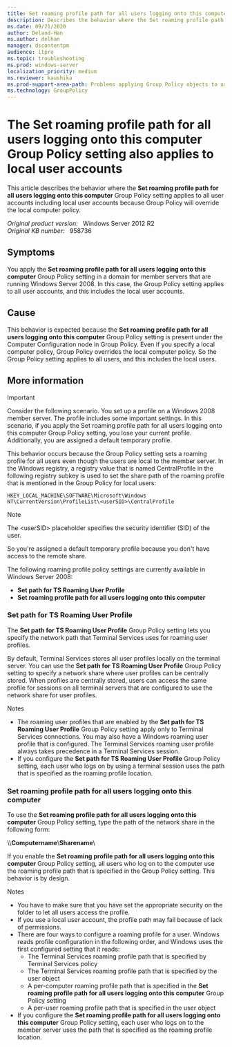 ```yaml
---
title: Set roaming profile path for all users logging onto this computer Group Policy setting also applies to local user accounts
description: Describes the behavior where the Set roaming profile path for all users logging onto this computer Group Policy setting applies to all user accounts including local user accounts because Group Policy will override the local computer policy.
ms.date: 09/21/2020
author: Deland-Han
ms.author: delhan
manager: dscontentpm
audience: itpro
ms.topic: troubleshooting
ms.prod: windows-server
localization_priority: medium
ms.reviewer: kaushika
ms.prod-support-area-path: Problems applying Group Policy objects to users or computers
ms.technology: GroupPolicy
---
```

# The Set roaming profile path for all users logging onto this computer Group Policy setting also applies to local user accounts

This article describes the behavior where the **Set roaming profile path for all users logging onto this computer** Group Policy setting applies to all user accounts including local user accounts because Group Policy will override the local computer policy.

_Original product version:_ &nbsp; Windows Server 2012 R2  
_Original KB number:_ &nbsp; 958736

## Symptoms

You apply the **Set roaming profile path for all users logging onto this computer** Group Policy setting in a domain for member servers that are running Windows Server 2008. In this case, the Group Policy setting applies to all user accounts, and this includes the local user accounts.

## Cause

This behavior is expected because the **Set roaming profile path for all users logging onto this computer** Group Policy setting is present under the Computer Configuration node in Group Policy. Even if you specify a local computer policy, Group Policy overrides the local computer policy. So the Group Policy setting applies to all users, and this includes the local users.

## More information

> [!IMPORTANT]
> Consider the following scenario. You set up a profile on a Windows 2008 member server. The profile includes some important settings. In this scenario, if you apply the Set roaming profile path for all users logging onto this computer Group Policy setting, you lose your current profile. Additionally, you are assigned a default temporary profile.

This behavior occurs because the Group Policy setting sets a roaming profile for all users even though the users are local to the member server. In the Windows registry, a registry value that is named CentralProfile in the following registry subkey is used to set the share path of the roaming profile that is mentioned in the Group Policy for local users: 

`HKEY_LOCAL_MACHINE\SOFTWARE\Microsoft\Windows NT\CurrentVersion\ProfileList\<userSID>\CentralProfile`  

> [!NOTE]
> The \<userSID> placeholder specifies the security identifier (SID) of the user.

So you're assigned a default temporary profile because you don't have access to the remote share.

The following roaming profile policy settings are currently available in Windows Server 2008:

- **Set path for TS Roaming User Profile**
- **Set roaming profile path for all users logging onto this computer**

### Set path for TS Roaming User Profile

The **Set path for TS Roaming User Profile** Group Policy setting lets you specify the network path that Terminal Services uses for roaming user profiles.

By default, Terminal Services stores all user profiles locally on the terminal server. You can use the **Set path for TS Roaming User Profile** Group Policy setting to specify a network share where user profiles can be centrally stored. When profiles are centrally stored, users can access the same profile for sessions on all terminal servers that are configured to use the network share for user profiles.

Notes 

- The roaming user profiles that are enabled by the **Set path for TS Roaming User Profile** Group Policy setting apply only to Terminal Services connections. You may also have a Windows roaming user profile that is configured. The Terminal Services roaming user profile always takes precedence in a Terminal Services session.
- If you configure the **Set path for TS Roaming User Profile** Group Policy setting, each user who logs on by using a terminal session uses the path that is specified as the roaming profile location.

### Set roaming profile path for all users logging onto this computer

To use the **Set roaming profile path for all users logging onto this computer** Group Policy setting, type the path of the network share in the following form:

\\\\**Computername**\\**Sharename**\

If you enable the **Set roaming profile path for all users logging onto this computer** Group Policy setting, all users who log on to the computer use the roaming profile path that is specified in the Group Policy setting. This behavior is by design.

Notes 

- You have to make sure that you have set the appropriate security on the folder to let all users access the profile.
- If you use a local user account, the profile path may fail because of lack of permissions.
- There are four ways to configure a roaming profile for a user. Windows reads profile configuration in the following order, and Windows uses the first configured setting that it reads:
  - The Terminal Services roaming profile path that is specified by Terminal Services policy
  - The Terminal Services roaming profile path that is specified by the user object
  - A per-computer roaming profile path that is specified in the **Set roaming profile path for all users logging onto this computer** Group Policy setting
  - A per-user roaming profile path that is specified in the user object
- If you configure the **Set roaming profile path for all users logging onto this computer** Group Policy setting, each user who logs on to the member server uses the path that is specified as the roaming profile location.
